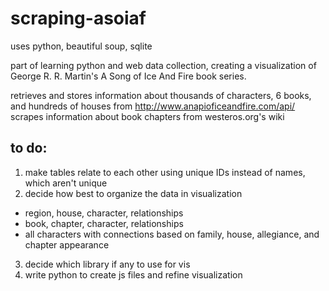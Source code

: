 # scraping-asoiaf

uses python, beautiful soup, sqlite

part of learning python and web data collection, creating a visualization of George R. R. Martin's A Song of Ice And Fire book series.

retrieves and stores information about thousands of characters, 6 books, and hundreds of houses from http://www.anapioficeandfire.com/api/
scrapes information about book chapters from westeros.org's wiki

## to do:
1. make tables relate to each other using unique IDs instead of names, which aren't unique
2. decide how best to organize the data in visualization
  * region, house, character, relationships
  * book, chapter, character, relationships
  * all characters with connections based on family, house, allegiance, and chapter appearance
3. decide which library if any to use for vis
4. write python to create js files and refine visualization

